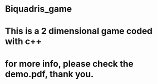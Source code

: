 # Biquadris_game
# This is a 2 dimensional game coded with c++
# for more info, please check the demo.pdf, thank you.
